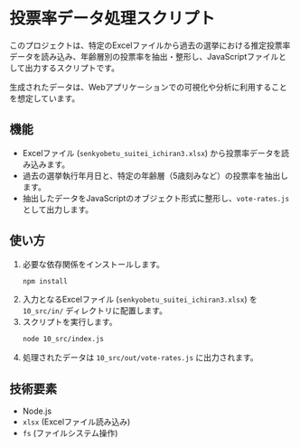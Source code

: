 # 投票率データ処理スクリプト

このプロジェクトは、特定のExcelファイルから過去の選挙における推定投票率データを読み込み、年齢層別の投票率を抽出・整形し、JavaScriptファイルとして出力するスクリプトです。

生成されたデータは、Webアプリケーションでの可視化や分析に利用することを想定しています。

## 機能

- Excelファイル (`senkyobetu_suitei_ichiran3.xlsx`) から投票率データを読み込みます。
- 過去の選挙執行年月日と、特定の年齢層（5歳刻みなど）の投票率を抽出します。
- 抽出したデータをJavaScriptのオブジェクト形式に整形し、`vote-rates.js`として出力します。

## 使い方

1. 必要な依存関係をインストールします。
   ```bash
   npm install
   ```
2. 入力となるExcelファイル (`senkyobetu_suitei_ichiran3.xlsx`) を `10_src/in/` ディレクトリに配置します。
3. スクリプトを実行します。
   ```bash
   node 10_src/index.js
   ```
4. 処理されたデータは `10_src/out/vote-rates.js` に出力されます。

## 技術要素

- Node.js
- `xlsx` (Excelファイル読み込み)
- `fs` (ファイルシステム操作)
